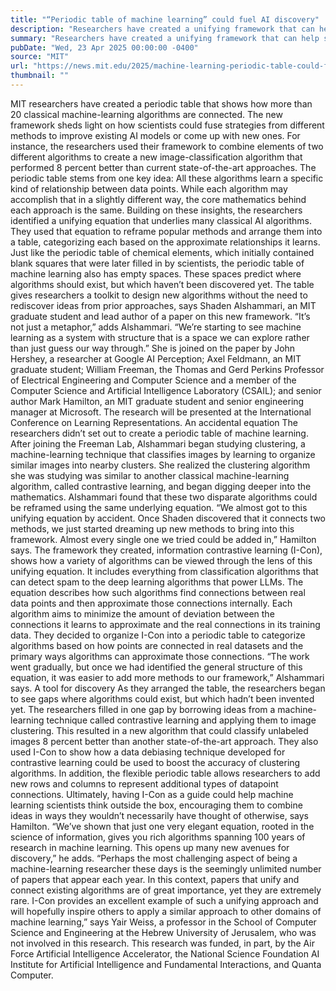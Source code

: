 ```yaml
---
title: "“Periodic table of machine learning” could fuel AI discovery"
description: "Researchers have created a unifying framework that can help scientists combine existing ideas to improve AI models or create new ones."
summary: "Researchers have created a unifying framework that can help scientists combine existing ideas to improve AI models or cr"
pubDate: "Wed, 23 Apr 2025 00:00:00 -0400"
source: "MIT"
url: "https://news.mit.edu/2025/machine-learning-periodic-table-could-fuel-ai-discovery-0423"
thumbnail: ""
---
```


MIT researchers have created a periodic table that shows how more than 20 classical machine-learning algorithms are connected. The new framework sheds light on how scientists could fuse strategies from different methods to improve existing AI models or come up with new ones.
For instance, the researchers used their framework to combine elements of two different algorithms to create a new image-classification algorithm that performed 8 percent better than current state-of-the-art approaches.
The periodic table stems from one key idea: All these algorithms learn a specific kind of relationship between data points. While each algorithm may accomplish that in a slightly different way, the core mathematics behind each approach is the same.
Building on these insights, the researchers identified a unifying equation that underlies many classical AI algorithms. They used that equation to reframe popular methods and arrange them into a table, categorizing each based on the approximate relationships it learns.
Just like the periodic table of chemical elements, which initially contained blank squares that were later filled in by scientists, the periodic table of machine learning also has empty spaces. These spaces predict where algorithms should exist, but which haven’t been discovered yet.
The table gives researchers a toolkit to design new algorithms without the need to rediscover ideas from prior approaches, says Shaden Alshammari, an MIT graduate student and lead author of a paper on this new framework.
“It’s not just a metaphor,” adds Alshammari. “We’re starting to see machine learning as a system with structure that is a space we can explore rather than just guess our way through.”
She is joined on the paper by John Hershey, a researcher at Google AI Perception; Axel Feldmann, an MIT graduate student; William Freeman, the Thomas and Gerd Perkins Professor of Electrical Engineering and Computer Science and a member of the Computer Science and Artificial Intelligence Laboratory (CSAIL); and senior author Mark Hamilton, an MIT graduate student and senior engineering manager at Microsoft. The research will be presented at the International Conference on Learning Representations.
An accidental equation
The researchers didn’t set out to create a periodic table of machine learning.
After joining the Freeman Lab, Alshammari began studying clustering, a machine-learning technique that classifies images by learning to organize similar images into nearby clusters.
She realized the clustering algorithm she was studying was similar to another classical machine-learning algorithm, called contrastive learning, and began digging deeper into the mathematics. Alshammari found that these two disparate algorithms could be reframed using the same underlying equation.
“We almost got to this unifying equation by accident. Once Shaden discovered that it connects two methods, we just started dreaming up new methods to bring into this framework. Almost every single one we tried could be added in,” Hamilton says.
The framework they created, information contrastive learning (I-Con), shows how a variety of algorithms can be viewed through the lens of this unifying equation. It includes everything from classification algorithms that can detect spam to the deep learning algorithms that power LLMs.
The equation describes how such algorithms find connections between real data points and then approximate those connections internally.
Each algorithm aims to minimize the amount of deviation between the connections it learns to approximate and the real connections in its training data.
They decided to organize I-Con into a periodic table to categorize algorithms based on how points are connected in real datasets and the primary ways algorithms can approximate those connections.
“The work went gradually, but once we had identified the general structure of this equation, it was easier to add more methods to our framework,” Alshammari says.
A tool for discovery
As they arranged the table, the researchers began to see gaps where algorithms could exist, but which hadn’t been invented yet.
The researchers filled in one gap by borrowing ideas from a machine-learning technique called contrastive learning and applying them to image clustering. This resulted in a new algorithm that could classify unlabeled images 8 percent better than another state-of-the-art approach.
They also used I-Con to show how a data debiasing technique developed for contrastive learning could be used to boost the accuracy of clustering algorithms.
In addition, the flexible periodic table allows researchers to add new rows and columns to represent additional types of datapoint connections.
Ultimately, having I-Con as a guide could help machine learning scientists think outside the box, encouraging them to combine ideas in ways they wouldn’t necessarily have thought of otherwise, says Hamilton.
“We’ve shown that just one very elegant equation, rooted in the science of information, gives you rich algorithms spanning 100 years of research in machine learning. This opens up many new avenues for discovery,” he adds.
“Perhaps the most challenging aspect of being a machine-learning researcher these days is the seemingly unlimited number of papers that appear each year. In this context, papers that unify and connect existing algorithms are of great importance, yet they are extremely rare. I-Con provides an excellent example of such a unifying approach and will hopefully inspire others to apply a similar approach to other domains of machine learning,” says Yair Weiss, a professor in the School of Computer Science and Engineering at the Hebrew University of Jerusalem, who was not involved in this research.
This research was funded, in part, by the Air Force Artificial Intelligence Accelerator, the National Science Foundation AI Institute for Artificial Intelligence and Fundamental Interactions, and Quanta Computer.